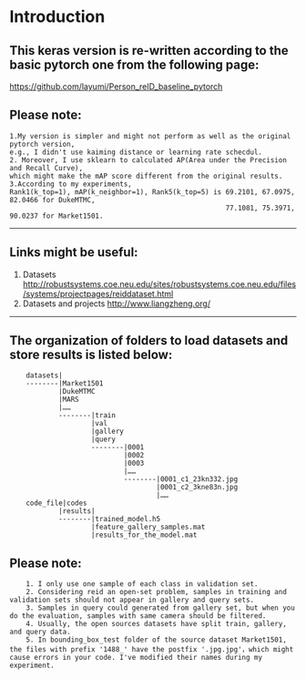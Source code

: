 Introduction
=============

This keras version is re-written according to the basic pytorch one from the following page:
--------------------------------------------------------------------------------------------
https://github.com/layumi/Person_reID_baseline_pytorch

Please note: 
------------
    1.My version is simpler and might not perform as well as the original pytorch version, 
    e.g., I didn't use kaiming distance or learning rate schecdul. 
    2. Moreover, I use sklearn to calculated AP(Area under the Precision and Recall Curve), 
    which might make the mAP score different from the original results.
    3.According to my experiments, 
    Rank1(k_top=1), mAP(k_neighbor=1), Rank5(k_top=5) is 69.2101, 67.0975, 82.0466 for DukeMTMC, 
                                                         77.1081, 75.3971, 90.0237 for Market1501.

---
Links might be useful:
----------------------
1. Datasets
http://robustsystems.coe.neu.edu/sites/robustsystems.coe.neu.edu/files/systems/projectpages/reiddataset.html
2. Datasets and projects
http://www.liangzheng.org/

---
The organization of folders to load datasets and store results is listed below:
-------------------------------------------------------------------------------
    
        datasets|
        --------|Market1501
                |DukeMTMC
                |MARS
                |……
                --------|train
                        |val
                        |gallery
                        |query
                        --------|0001
                                |0002
                                |0003
                                |……
                                --------|0001_c1_23kn332.jpg
                                        |0001_c2_3kne83n.jpg
                                        |……
        code_file|codes
                |results|
                --------|trained_model.h5
                        |feature_gallery_samples.mat
                        |results_for_the_model.mat

Please note: 
-------------
        1. I only use one sample of each class in validation set.
        2. Considering reid an open-set problem, samples in training and validation sets should not appear in gallery and query sets.
        3. Samples in query could generated from gallery set, but when you do the evaluation, samples with same camera should be filtered.
        4. Usually, the open sources datasets have split train, gallery, and query data.
        5. In bounding_box_test folder of the source dataset Market1501, the files with prefix '1488_' have the postfix '.jpg.jpg'，which might cause errors in your code. I've modified their names during my experiment.
